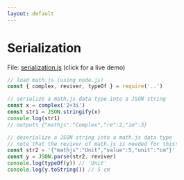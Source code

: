 ```yaml
---
layout: default
---
```


# Serialization

File: [serialization.js](serialization.js) (click for a live demo)

```js
// load math.js (using node.js)
const { complex, reviver, typeOf } = require('..')

// serialize a math.js data type into a JSON string
const x = complex('2+3i')
const str1 = JSON.stringify(x)
console.log(str1)
// outputs {"mathjs":"Complex","re":2,"im":3}

// deserialize a JSON string into a math.js data type
// note that the reviver of math.js is needed for this:
const str2 = '{"mathjs":"Unit","value":5,"unit":"cm"}'
const y = JSON.parse(str2, reviver)
console.log(typeOf(y)) // 'Unit'
console.log(y.toString()) // 5 cm

```

<!-- Note: This file is automatically generated. Changes made in this file will be overridden. -->

